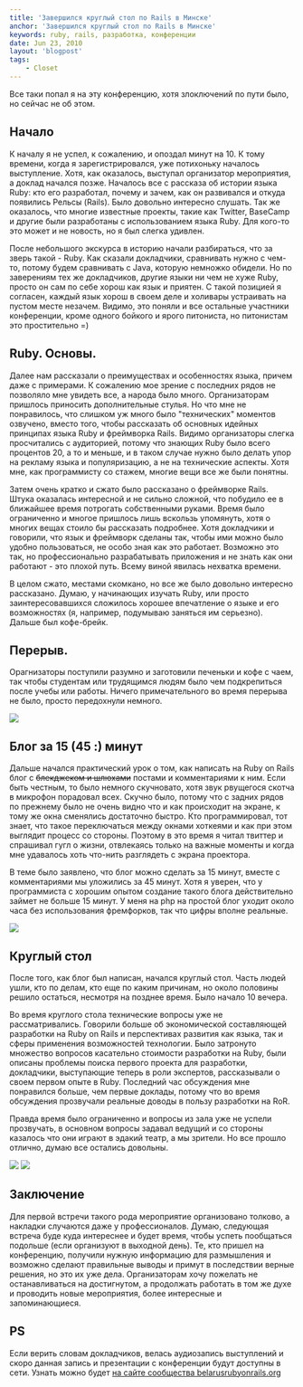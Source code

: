```yaml
---
title: 'Завершился круглый стол по Rails в Минске'
anchor: 'Завершился круглый стол по Rails в Минске'
keywords: ruby, rails, разработка, конференции
date: Jun 23, 2010
layout: 'blogpost'
tags:
    - Closet
---
```


Все таки попал я на эту конференцию, хотя злоключений по пути было, но сейчас не об этом.

<!-- cut -->

## Начало

К началу я не успел, к сожалению, и опоздал минут на 10. К тому времени, когда я зарегистрировался, уже потихоньку началось выступление. Хотя, как оказалось, выступал организатор мероприятия, а доклад начался позже. Началось все с рассказа об истории языка Ruby: кто его разработал, почему и зачем, как он развивался и откуда появились Рельсы (Rails). Было довольно интересно слушать. Так же оказалось, что многие известные проекты, такие как Twitter, BaseCamp и другие были разработаны с использованием языка Ruby. Для кого-то это может и не новость, но я был слегка удивлен.

После небольшого экскурса в историю начали разбираться, что за зверь такой - Ruby. Как сказали докладчики, сравнивать нужно с чем-то, потому будем сравнивать с Java, которую немножко обидели. Но по заверениям тех же докладчиков, другие языки ни чем не хуже Ruby, просто он сам по себе хорош как язык и приятен. С такой позицией я согласен, каждый язык хорош в своем деле и холивары устраивать на пустом месте незачем. Видимо, это поняли и все остальные участники конференции, кроме одного бойкого и ярого питониста, но питонистам это простительно =)

## Ruby. Основы.

Далее нам рассказали о преимуществах и особенностях языка, причем даже с примерами. К сожалению мое зрение с последних рядов не позволяло мне увидеть все, а народа было много. Организаторам пришлось приносить дополнительные стулья. Но что мне не понравилось, что слишком уж много было "технических" моментов озвучено, вместо того, чтобы рассказать об основных идейных принципах языка Ruby и фреймворка Rails. Видимо организаторы слегка просчитались с аудиторией, потому что знающих Ruby было всего процентов 20, а то и меньше, и в таком случае нужно было делать упор на рекламу языка и популяризацию, а не на технические аспекты. Хотя мне, как программисту со стажем, многие вещи все же были понятны.

Затем очень кратко и сжато было рассказано о фреймворке Rails. Штука оказалась интересной и не сильно сложной, что побудило ее в ближайшее время потрогать собственными руками. Время было ограниченно и многое пришлось лишь вскользь упомянуть, хотя о многих вещах стоило бы рассказать подробнее. Хотя докладчики и говорили, что язык и фреймворк сделаны так, чтобы ими можно было удобно пользоваться, не особо зная как это работает. Возможно это так, но профессионально разрабатывать приложения и не знать как они работают - это плохой путь. Всему виной явилась нехватка времени.

В целом сжато, местами скомкано, но все же было довольно интересно рассказано. Думаю, у начинающих изучать Ruby, или просто заинтересовавшихся сложилось хорошее впечатление о языке и его возможностях (я, например, подумываю заняться им серьезно). Дальше был кофе-брейк.

## Перерыв.

Орагнизаторы поступили разумно и заготовили печеньки и кофе с чаем, так чтобы студентам или трудящимся людям было чем подкрепиться после учебы или работы. Ничего примечательного во время перерыва не было, просто передохнули немного.

![](http://klimchuk.com/upload/posts/zavershilsja-kruglyj-stol-po-rails-v-minske/1.jpg)

## Блог за 15 (45 :) минут

Дальше начался практический урок о том, как написать на Ruby on Rails блог с ~~блекджеком и шлюхами~~ постами и комментариями к ним. Если быть честным, то было немного скучновато, хотя звук рвущегося скотча в микрофон порадовал всех. Скучно было, потому что с задних рядов по прежнему было не очень видно что и как происходит на экране, к тому же окна сменялись достаточно быстро. Кто программировал, тот знает, что такое переключаться между окнами хоткеями и как при этом выглядит процесс со стороны. Поэтому в это время я читал твиттер и спрашивал гугл о жизни, отвлекаясь только на важные моменты и когда мне удавалось хоть что-нить разглядеть с экрана проектора.

В теме было заявлено, что блог можно сделать за 15 минут, вместе с комментариями мы уложились за 45 минут. Хотя я уверен, что у программиста с хорошим опытом создание такого блога действительно займет не больше 15 минут. У меня на php на простой блог уходит около часа без использования фремфорков, так что цифры вполне реальные.

![](http://klimchuk.com/upload/posts/zavershilsja-kruglyj-stol-po-rails-v-minske/3.jpg)

## Круглый стол

После того, как блог был написан, начался круглый стол. Часть людей ушли, кто по делам, кто еще по каким причинам, но около половины решило остаться, несмотря на позднее время. Было начало 10 вечера.

Во время круглого стола технические вопросы уже не рассматривались. Говорили больше об экономической составляющей разработки на Ruby on Rails и перспективах развития как языка, так и сферы применения возможностей технологии. Было затронуто множество вопросов касательно стоимости разработки на Ruby, были описаны проблемы поиска первого проекта для разработки, докладчики, выступающие теперь в роли экспертов, рассказывали о своем первом опыте в Ruby. Последний час обсуждения мне понравился больше, чем первые доклады, потому что во время обсуждения прозвучали реальные доводы в пользу разработки на RoR.

Правда время было ограниченно и вопросы из зала уже не успели прозвучать, в основном вопросы задавал ведущий и со стороны казалось что они играют в эдакий театр, а мы зрители. Но все прошло отлично, думаю все остались довольны.

![](http://klimchuk.com/upload/posts/zavershilsja-kruglyj-stol-po-rails-v-minske/4.jpg)
![](http://klimchuk.com/upload/posts/zavershilsja-kruglyj-stol-po-rails-v-minske/5.jpg)

## Заключение

Для первой встречи такого рода мероприятие организовано толково, а накладки случаются даже у профессионалов. Думаю, следующая встреча буде куда интереснее и будет время, чтобы успеть пообщаться подольше (если организуют в выходной день). Те, кто пришел на конференцию, получили нужную информацию для размышления и возможно сделают правильные выводы и примут в последствии верные решения, но это их уже дела. Организаторам хочу пожелать не останавливаться на достигнутом, а продолжать работать в том же духе и проводить новые мероприятия, более интересные и запоминающиеся.

## PS

Если верить словам докладчиков, велась аудиозапись выступлений и скоро данная запись и презентации с конференции будут доступны в сети. Узнать можно будет [на сайте сообщества belarusrubyonrails.org](http://belarusrubyonrails.org)
